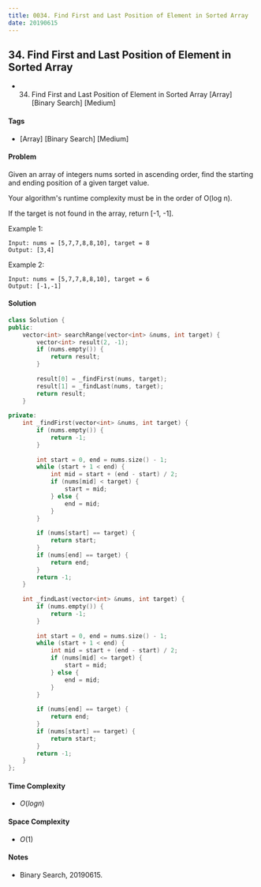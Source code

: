 ```yaml
---
title: 0034. Find First and Last Position of Element in Sorted Array
date: 20190615
---
```


## 34. Find First and Last Position of Element in Sorted Array
- 34. Find First and Last Position of Element in Sorted Array [Array] [Binary Search] [Medium]

#### Tags
- [Array] [Binary Search] [Medium]

#### Problem
Given an array of integers nums sorted in ascending order, find the starting and ending position of a given target value.

Your algorithm's runtime complexity must be in the order of O(log n).

If the target is not found in the array, return [-1, -1].

Example 1:

    Input: nums = [5,7,7,8,8,10], target = 8
    Output: [3,4]

Example 2:

    Input: nums = [5,7,7,8,8,10], target = 6
    Output: [-1,-1]

#### Solution
``` C++
class Solution {
public:
    vector<int> searchRange(vector<int> &nums, int target) {
        vector<int> result(2, -1);
        if (nums.empty()) {
            return result;
        }
        
        result[0] = _findFirst(nums, target);
        result[1] = _findLast(nums, target);
        return result;
    }
    
private:
    int _findFirst(vector<int> &nums, int target) {
        if (nums.empty()) {
            return -1;
        }
        
        int start = 0, end = nums.size() - 1;
        while (start + 1 < end) {
            int mid = start + (end - start) / 2;
            if (nums[mid] < target) {
                start = mid;
            } else {
                end = mid;
            }
        }
        
        if (nums[start] == target) {
            return start;
        }
        if (nums[end] == target) {
            return end;
        }
        return -1;
    }
    
    int _findLast(vector<int> &nums, int target) {
        if (nums.empty()) {
            return -1;
        }
        
        int start = 0, end = nums.size() - 1;
        while (start + 1 < end) {
            int mid = start + (end - start) / 2;
            if (nums[mid] <= target) {
                start = mid;
            } else {
                end = mid;
            }
        }
        
        if (nums[end] == target) {
            return end;
        }
        if (nums[start] == target) {
            return start;
        }
        return -1;
    }
};
```

#### Time Complexity
- $O(log n)$

#### Space Complexity
- $O(1)$

#### Notes
- Binary Search, 20190615.

